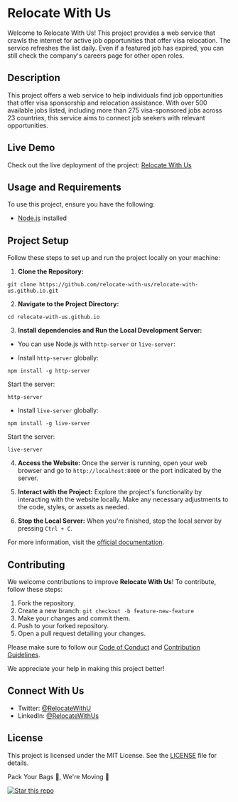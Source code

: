 # Relocate With Us

Welcome to Relocate With Us! This project provides a web service that crawls the internet for active job opportunities that offer visa relocation. The service refreshes the list daily. Even if a featured job has expired, you can still check the company's careers page for other open roles.

## Description

This project offers a web service to help individuals find job opportunities that offer visa sponsorship and relocation assistance. With over 500 available jobs listed, including more than 275 visa-sponsored jobs across 23 countries, this service aims to connect job seekers with relevant opportunities.

## Live Demo

Check out the live deployment of the project: [Relocate With Us](https://relocate-with-us.github.io)

## Usage and Requirements

To use this project, ensure you have the following:

- [Node.js](https://nodejs.org/) installed

## Project Setup

Follow these steps to set up and run the project locally on your machine:

1. **Clone the Repository:**

```
git clone https://github.com/relocate-with-us/relocate-with-us.github.io.git
```

2. **Navigate to the Project Directory:**

```
cd relocate-with-us.github.io
```

3. **Install dependencies and Run the Local Development Server:**

- You can use Node.js with `http-server` or `live-server`:

- Install `http-server` globally:

```
npm install -g http-server
```

Start the server:

```
http-server
```

- Install `live-server` globally:

```
npm install -g live-server
```

Start the server:

```
live-server
```

4. **Access the Website:**
Once the server is running, open your web browser and go to `http://localhost:8000` or the port indicated by the server.

5. **Interact with the Project:**
Explore the project's functionality by interacting with the website locally. Make any necessary adjustments to the code, styles, or assets as needed.

6. **Stop the Local Server:**
When you're finished, stop the local server by pressing `Ctrl + C`.

For more information, visit the [official documentation](https://relocate-with-us.github.io/docs).

## Contributing

We welcome contributions to improve **Relocate With Us**! To contribute, follow these steps:

1. Fork the repository.
2. Create a new branch: `git checkout -b feature-new-feature`
3. Make your changes and commit them.
4. Push to your forked repository.
5. Open a pull request detailing your changes.

Please make sure to follow our [Code of Conduct](CODE_OF_CONDUCT.md) and [Contribution Guidelines](CONTRIBUTING.md).

We appreciate your help in making this project better!

## Connect With Us

- Twitter: [@RelocateWithU](https://twitter.com/RelocateWithU)
- LinkedIn: [@RelocateWithUs](https://linkedin.com/company/RelocateWithUs)

## License

This project is licensed under the MIT License. See the [LICENSE](LICENSE) file for details.

Pack Your Bags 🧳, We're Moving 🚀

[![Star this repo](https://img.shields.io/badge/Star%20this%20repo-⭐️-blue)](https://github.com/relocate-with-us/relocate-with-us.github.io/)
